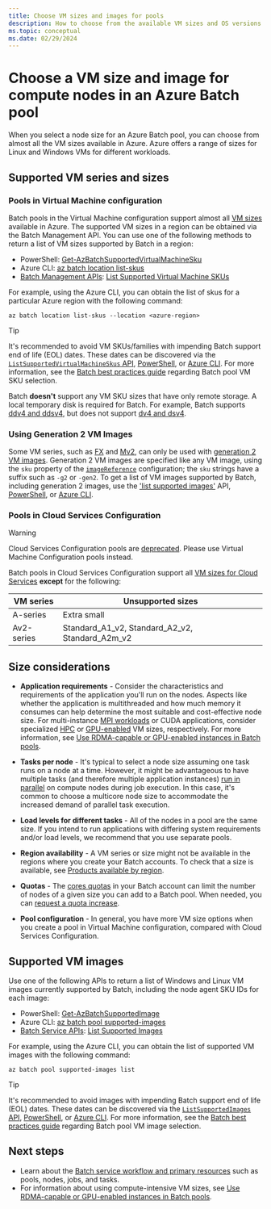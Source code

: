 ```yaml
---
title: Choose VM sizes and images for pools
description: How to choose from the available VM sizes and OS versions for compute nodes in Azure Batch pools
ms.topic: conceptual
ms.date: 02/29/2024
---
```


# Choose a VM size and image for compute nodes in an Azure Batch pool

When you select a node size for an Azure Batch pool, you can choose from almost all the VM sizes available in Azure. Azure offers a range of sizes for Linux and Windows VMs for different workloads.

## Supported VM series and sizes

### Pools in Virtual Machine configuration

Batch pools in the Virtual Machine configuration support almost all [VM sizes](/azure/virtual-machines/sizes) available in Azure.
The supported VM sizes in a region can be obtained via the Batch Management API. You can use one of the following methods to
return a list of VM sizes supported by Batch in a region:

- PowerShell: [Get-AzBatchSupportedVirtualMachineSku](/powershell/module/az.batch/get-azbatchsupportedvirtualmachinesku)
- Azure CLI: [az batch location list-skus](/cli/azure/batch/location#az-batch-location-list-skus)
- [Batch Management APIs](batch-apis-tools.md#batch-management-apis): [List Supported Virtual Machine SKUs](/rest/api/batchmanagement/location/list-supported-virtual-machine-skus)

For example, using the Azure CLI, you can obtain the list of skus for a particular Azure region with the following command:

```azurecli-interactive
az batch location list-skus --location <azure-region>
```

> [!TIP]
> It's recommended to avoid VM SKUs/families with impending Batch support end of life (EOL) dates. These dates can be discovered
> via the [`ListSupportedVirtualMachineSkus` API](/rest/api/batchmanagement/location/list-supported-virtual-machine-skus),
> [PowerShell](/powershell/module/az.batch/get-azbatchsupportedvirtualmachinesku),
> or [Azure CLI](/cli/azure/batch/location#az-batch-location-list-skus).
> For more information, see the [Batch best practices guide](best-practices.md) regarding Batch pool VM SKU selection.

Batch **doesn't** support any VM SKU sizes that have only remote storage. A local temporary disk is required for Batch.
For example, Batch supports [ddv4 and ddsv4](/azure/virtual-machines/ddv4-ddsv4-series), but does not support
[dv4 and dsv4](/azure/virtual-machines/dv4-dsv4-series).

### Using Generation 2 VM Images

Some VM series, such as [FX](/azure/virtual-machines/fx-series) and [Mv2](/azure/virtual-machines/mv2-series), can only be used
with [generation 2 VM images](/azure/virtual-machines/generation-2). Generation 2 VM images are specified like any VM image,
using the `sku` property of the [`imageReference`](/rest/api/batchservice/pool/add#imagereference) configuration; the `sku`
strings have a suffix such as `-g2` or `-gen2`. To get a list of VM images supported by Batch, including generation 2 images,
use the ['list supported images'](/rest/api/batchservice/account/listsupportedimages) API,
[PowerShell](/powershell/module/az.batch/get-azbatchsupportedimage), or [Azure CLI](/cli/azure/batch/pool/supported-images).

### Pools in Cloud Services Configuration

> [!WARNING]
> Cloud Services Configuration pools are [deprecated](https://azure.microsoft.com/updates/azure-batch-cloudserviceconfiguration-pools-will-be-retired-on-29-february-2024/). Please use Virtual Machine Configuration pools instead.

Batch pools in Cloud Services Configuration support all [VM sizes for Cloud Services](../cloud-services/cloud-services-sizes-specs.md) **except** for the following:

| VM series  | Unsupported sizes |
|------------|-------------------|
| A-series   | Extra small       |
| Av2-series | Standard_A1_v2, Standard_A2_v2, Standard_A2m_v2 |

## Size considerations

- **Application requirements** - Consider the characteristics and requirements of the application you'll run on the nodes. Aspects like whether the application is multithreaded and how much memory it consumes can help determine the most suitable and cost-effective node size. For multi-instance [MPI workloads](batch-mpi.md) or CUDA applications, consider specialized [HPC](/azure/virtual-machines/sizes-hpc) or [GPU-enabled](/azure/virtual-machines/sizes-gpu) VM sizes, respectively. For more information, see [Use RDMA-capable or GPU-enabled instances in Batch pools](batch-pool-compute-intensive-sizes.md).

- **Tasks per node** - It's typical to select a node size assuming one task runs on a node at a time. However, it might be advantageous to have multiple tasks (and therefore multiple application instances) [run in parallel](batch-parallel-node-tasks.md) on compute nodes during job execution. In this case, it's common to choose a multicore node size to accommodate the increased demand of parallel task execution.

- **Load levels for different tasks** - All of the nodes in a pool are the same size. If you intend to run applications with differing system requirements and/or load levels, we recommend that you use separate pools.

- **Region availability** - A VM series or size might not be available in the regions where you create your Batch accounts. To check that a size is available, see [Products available by region](https://azure.microsoft.com/regions/services/).

- **Quotas** - The [cores quotas](batch-quota-limit.md#resource-quotas) in your Batch account can limit the number of nodes of a given size you can add to a Batch pool. When needed, you can [request a quota increase](batch-quota-limit.md#increase-a-quota).

- **Pool configuration** - In general, you have more VM size options when you create a pool in Virtual Machine configuration, compared with Cloud Services Configuration.

## Supported VM images

Use one of the following APIs to return a list of Windows and Linux VM images currently supported by Batch, including the node agent SKU IDs for each image:

- PowerShell: [Get-AzBatchSupportedImage](/powershell/module/az.batch/get-azbatchsupportedimage)
- Azure CLI: [az batch pool supported-images](/cli/azure/batch/pool/supported-images)
- [Batch Service APIs](batch-apis-tools.md#batch-service-apis): [List Supported Images](/rest/api/batchservice/account/listsupportedimages)

For example, using the Azure CLI, you can obtain the list of supported VM images with the following command:

```azurecli-interactive
az batch pool supported-images list
```

> [!TIP]
> It's recommended to avoid images with impending Batch support end of life (EOL) dates. These dates can be discovered via
> the [`ListSupportedImages` API](/rest/api/batchservice/account/listsupportedimages),
> [PowerShell](/powershell/module/az.batch/get-azbatchsupportedimage), or [Azure CLI](/cli/azure/batch/pool/supported-images).
> For more information, see the [Batch best practices guide](best-practices.md) regarding Batch pool VM image selection.

## Next steps

- Learn about the [Batch service workflow and primary resources](batch-service-workflow-features.md) such as pools, nodes, jobs, and tasks.
- For information about using compute-intensive VM sizes, see [Use RDMA-capable or GPU-enabled instances in Batch pools](batch-pool-compute-intensive-sizes.md).
